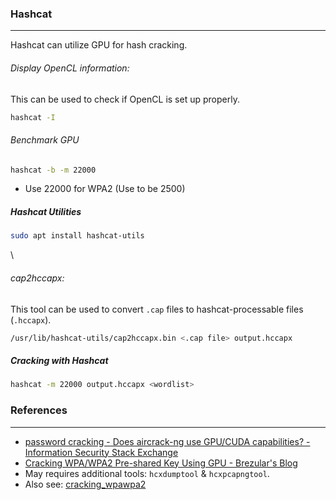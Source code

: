 ### Hashcat
---
Hashcat can utilize GPU for hash cracking.

###### Display OpenCL information:
This can be used to check if OpenCL is set up properly.
```sh
hashcat -I
```

###### Benchmark GPU
```sh
hashcat -b -m 22000
```
- Use 22000 for WPA2 (Use to be 2500)

##### Hashcat Utilities
```sh
sudo apt install hashcat-utils
```
\
###### cap2hccapx:
This tool can be used to convert `.cap` files to hashcat-processable files (`.hccapx`).
```sh
/usr/lib/hashcat-utils/cap2hccapx.bin <.cap file> output.hccapx
```

##### Cracking with Hashcat
```sh
hashcat -m 22000 output.hccapx <wordlist>
```


### References
---
- [password cracking - Does aircrack-ng use GPU/CUDA capabilities? - Information Security Stack Exchange](https://security.stackexchange.com/questions/161158/does-aircrack-ng-use-gpu-cuda-capabilities)
- [Cracking WPA/WPA2 Pre-shared Key Using GPU - Brezular's Blog](https://brezular.com/2021/07/01/cracking-wpa-wpa2-pre-shared-key-using-gpu/)
- May requires additional tools: `hcxdumptool` & `hcxpcapngtool`.
- Also see: [cracking_wpawpa2](https://hashcat.net/wiki/doku.php?id=cracking_wpawpa2)